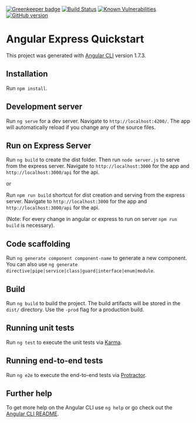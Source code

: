 [![Greenkeeper badge](https://badges.greenkeeper.io/Humadroid/Angular-Express-Quickstart.svg)](https://greenkeeper.io/)
[![Build Status](https://travis-ci.org/Humadroid/Angular-Express-Quickstart.svg?branch=master)](https://travis-ci.org/Humadroid/Angular-Express-Quickstart)
[![Known Vulnerabilities](https://snyk.io/test/github/humadroid/angular-express-quickstart/badge.svg?targetFile=package.json)](https://snyk.io/test/github/humadroid/angular-express-quickstart?targetFile=package.json)
[![GitHub version](https://badge.fury.io/gh/Humadroid%2FAngular-Express-Quickstart.svg)](https://badge.fury.io/gh/Humadroid%2FAngular-Express-Quickstart)

# Angular Express Quickstart

This project was generated with [Angular CLI](https://github.com/angular/angular-cli) version 1.7.3.

## Installation

Run `npm install`. 

## Development server

Run `ng serve` for a dev server. Navigate to `http://localhost:4200/`. The app will automatically reload if you change any of the source files.

## Run on Express Server

Run `ng build` to create the dist folder. Then run `node server.js` to serve from the express server.
Navigate to `http://localhost:3000` for the app and `http://localhost:3000/api` for the api.

or 

Run `npm run build` shortcut for dist creation and serving from the express server. Navigate to `http://localhost:3000` for the app and `http://localhost:3000/api` for the api.

(Note: For every change in angular or express to run on server `npm run build` is necessary).

## Code scaffolding

Run `ng generate component component-name` to generate a new component. You can also use `ng generate directive|pipe|service|class|guard|interface|enum|module`.

## Build

Run `ng build` to build the project. The build artifacts will be stored in the `dist/` directory. Use the `-prod` flag for a production build.

## Running unit tests

Run `ng test` to execute the unit tests via [Karma](https://karma-runner.github.io).

## Running end-to-end tests

Run `ng e2e` to execute the end-to-end tests via [Protractor](http://www.protractortest.org/).

## Further help

To get more help on the Angular CLI use `ng help` or go check out the [Angular CLI README](https://github.com/angular/angular-cli/blob/master/README.md).
